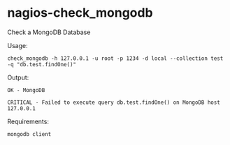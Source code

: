# nagios-check_mongodb
Check a MongoDB Database

Usage: 
``` 
check_mongodb -h 127.0.0.1 -u root -p 1234 -d local --collection test -q "db.test.findOne()"
```
Output:
```
OK - MongoDB

CRITICAL - Failed to execute query db.test.findOne() on MongoDB host 127.0.0.1
```

Requirements: 
```
mongodb client
```
